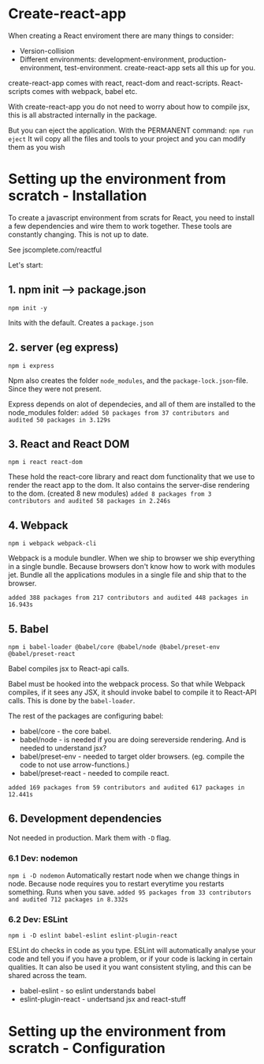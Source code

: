 
# Create-react-app

When creating a React enviroment there are many things to consider: 
 - Version-collision
 - Different environments: development-environment, production-environment, test-environment. 
create-react-app sets all this up for you. 

create-react-app comes with react, react-dom and react-scripts. 
React-scripts comes with webpack, babel etc. 

With create-react-app you do not need to worry about how to compile jsx, this is all abstracted internally in the package.

But you can eject the application. With the PERMANENT command:
```npm run eject```
It wil copy all the files and tools to your project and you can modify them as you wish 


# Setting up the environment from scratch - Installation

To create a javascript environment from scrats for React, you need to install a few dependencies and wire them to work together.
These tools are constantly changing. This is not up to date. 

See jscomplete.com/reactful

Let's start:

## 1. npm init --> package.json

```npm init -y```

Inits with the default. Creates a `package.json`

## 2. server (eg express)

```npm i express```

Npm also creates the folder `node_modules`, and the `package-lock.json`-file. Since they were not present. 

Express depends on alot of dependecies, and all of them are installed to the node_modules folder: 
```added 50 packages from 37 contributors and audited 50 packages in 3.129s```

## 3. React and React DOM 

```npm i react react-dom``` 

These hold the react-core library and react dom functionality that we use to render the react app to the dom. 
It also contains the server-dise rendering to the dom. 
(created 8 new modules)
```added 8 packages from 3 contributors and audited 58 packages in 2.246s```

## 4. Webpack 

```npm i webpack webpack-cli```

Webpack is a module bundler. 
When we ship to browser we ship everything in a single bundle. 
Because browsers don't know how to work with modules jet. 
Bundle all the applications modules in a single file and ship that to the browser. 

```added 388 packages from 217 contributors and audited 448 packages in 16.943s```

## 5. Babel 

```npm i babel-loader @babel/core @babel/node @babel/preset-env @babel/preset-react```

Babel compiles jsx to React-api calls. 

Babel must be hooked into the webpack process. 
So that while Webpack compiles, if it sees any JSX, it should invoke babel to compile it to React-API calls. 
This is done by the `babel-loader`. 


The rest of the packages are configuring babel: 
 - babel/core - the core babel. 
 - babel/node - is needed if you are doing sereverside rendering. And is needed to understand jsx?
 - babel/preset-env - needed to target older browsers. (eg. compile the code to not use arrow-functions.)
 - babel/preset-react - needed to compile react.  


```added 169 packages from 59 contributors and audited 617 packages in 12.441s```


## 6. Development dependencies

Not needed in production. Mark them with `-D` flag. 

### 6.1 Dev: nodemon

```npm i -D nodemon```
Automatically restart node when we change things in node. 
Because node requires you to restart everytime you restarts something. 
Runs when you save. 
```added 95 packages from 33 contributors and audited 712 packages in 8.332s```

### 6.2 Dev: ESLint 

```npm i -D eslint babel-eslint eslint-plugin-react```

ESLint do checks in code as you type. 
ESLint will automatically analyse your code and tell you if you have a problem, 
or if your code is lacking in certain qualities. 
It can also be used it you want consistent styling, and this can be shared across the team. 

 - babel-eslint - so eslint understands babel 
 - eslint-plugin-react - undertsand jsx and react-stuff


# Setting up the environment from scratch - Configuration